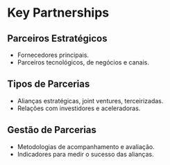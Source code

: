 # Key Partnerships

## Parceiros Estratégicos

- Fornecedores principais.
- Parceiros tecnológicos, de negócios e canais.

## Tipos de Parcerias

- Alianças estratégicas, joint ventures, terceirizadas.
- Relações com investidores e aceleradoras.

## Gestão de Parcerias

- Metodologias de acompanhamento e avaliação.
- Indicadores para medir o sucesso das alianças.
